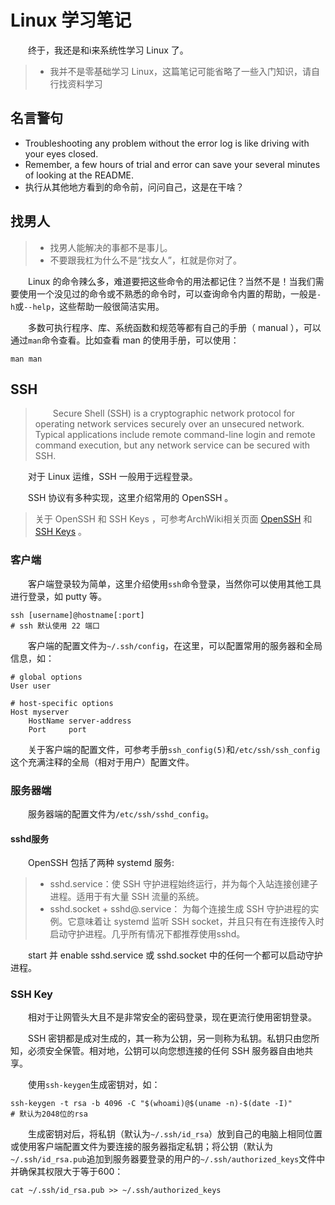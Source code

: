 # Linux 学习笔记

&emsp;&emsp;终于，我还是和i来系统性学习 Linux 了。

> - 我并不是零基础学习 Linux，这篇笔记可能省略了一些入门知识，请自行找资料学习

## 名言警句

- Troubleshooting any problem without the error log is like driving with your eyes closed.
- Remember, a few hours of trial and error can save your several minutes of looking at the README.
- 执行从其他地方看到的命令前，问问自己，这是在干啥？

## 找男人

> - 找男人能解决的事都不是事儿。
> - 不要跟我杠为什么不是“找女人”，杠就是你对了。

&emsp;&emsp;Linux 的命令辣么多，难道要把这些命令的用法都记住？当然不是！当我们需要使用一个没见过的命令或不熟悉的命令时，可以查询命令内置的帮助，一般是`-h`或`--help`，这些帮助一般很简洁实用。

&emsp;&emsp;多数可执行程序、库、系统函数和规范等都有自己的手册（ manual ），可以通过`man`命令查看。比如查看 man 的使用手册，可以使用：

```shell
man man
```

## SSH

> &emsp;&emsp;Secure Shell (SSH) is a cryptographic network protocol for operating network services securely over an unsecured network. Typical applications include remote command-line login and remote command execution, but any network service can be secured with SSH.

&emsp;&emsp;对于 Linux 运维，SSH 一般用于远程登录。

&emsp;&emsp;SSH 协议有多种实现，这里介绍常用的 OpenSSH 。

> 关于 OpenSSH 和 SSH Keys ，可参考ArchWiki相关页面 [OpenSSH](https://wiki.archlinux.org/title/OpenSSH) 和 [SSH Keys](https://wiki.archlinux.org/title/SSH_keys) 。

### 客户端

&emsp;&emsp;客户端登录较为简单，这里介绍使用`ssh`命令登录，当然你可以使用其他工具进行登录，如 putty 等。

```shell
ssh [username]@hostname[:port]
# ssh 默认使用 22 端口
```

&emsp;&emsp;客户端的配置文件为`~/.ssh/config`，在这里，可以配置常用的服务器和全局信息，如：

```ssh
# global options
User user

# host-specific options
Host myserver
    HostName server-address
    Port     port
```

&emsp;&emsp;关于客户端的配置文件，可参考手册`ssh_config(5)`和`/etc/ssh/ssh_config`这个充满注释的全局（相对于用户）配置文件。

### 服务器端

&emsp;&emsp;服务器端的配置文件为`/etc/ssh/sshd_config`。

#### sshd服务

&emsp;&emsp;OpenSSH 包括了两种 systemd 服务:

> - sshd.service：使 SSH 守护进程始终运行，并为每个入站连接创建子进程。适用于有大量 SSH 流量的系统。
> - sshd.socket + sshd@.service： 为每个连接生成 SSH 守护进程的实例。它意味着让 systemd 监听 SSH socket，并且只有在有连接传入时启动守护进程。几乎所有情况下都推荐使用sshd。

&emsp;&emsp;start 并 enable sshd.service 或 sshd.socket 中的任何一个都可以启动守护进程。

### SSH Key

&emsp;&emsp;相对于让网管头大且不是非常安全的密码登录，现在更流行使用密钥登录。

&emsp;&emsp;SSH 密钥都是成对生成的，其一称为公钥，另一则称为私钥。私钥只由您所知，必须安全保管。相对地，公钥可以向您想连接的任何 SSH 服务器自由地共享。

&emsp;&emsp;使用`ssh-keygen`生成密钥对，如：

```shell
ssh-keygen -t rsa -b 4096 -C "$(whoami)@$(uname -n)-$(date -I)"
# 默认为2048位的rsa
```

&emsp;&emsp;生成密钥对后，将私钥（默认为`~/.ssh/id_rsa`）放到自己的电脑上相同位置或使用客户端配置文件为要连接的服务器指定私钥；将公钥（默认为`~/.ssh/id_rsa.pub`追加到服务器要登录的用户的`~/.ssh/authorized_keys`文件中并确保其权限大于等于600：

```shell
cat ~/.ssh/id_rsa.pub >> ~/.ssh/authorized_keys
```

